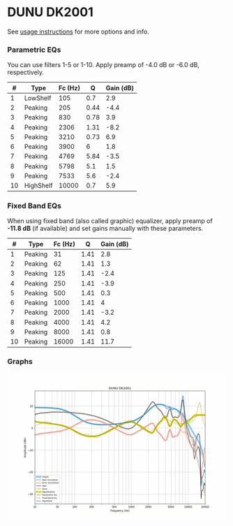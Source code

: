 # DUNU DK2001
See [usage instructions](https://github.com/jaakkopasanen/AutoEq#usage) for more options and info.

### Parametric EQs
You can use filters 1-5 or 1-10. Apply preamp of -4.0 dB or -6.0 dB, respectively.

|   # | Type      |   Fc (Hz) |    Q |   Gain (dB) |
|-----|-----------|-----------|------|-------------|
|   1 | LowShelf  |       105 | 0.7  |         2.9 |
|   2 | Peaking   |       205 | 0.44 |        -4.4 |
|   3 | Peaking   |       830 | 0.78 |         3.9 |
|   4 | Peaking   |      2306 | 1.31 |        -8.2 |
|   5 | Peaking   |      3210 | 0.73 |         6.9 |
|   6 | Peaking   |      3900 | 6    |         1.8 |
|   7 | Peaking   |      4769 | 5.84 |        -3.5 |
|   8 | Peaking   |      5798 | 5.1  |         1.5 |
|   9 | Peaking   |      7533 | 5.6  |        -2.4 |
|  10 | HighShelf |     10000 | 0.7  |         5.9 |

### Fixed Band EQs
When using fixed band (also called graphic) equalizer, apply preamp of **-11.8 dB** (if available) and set gains manually with these parameters.

|   # | Type    |   Fc (Hz) |    Q |   Gain (dB) |
|-----|---------|-----------|------|-------------|
|   1 | Peaking |        31 | 1.41 |         2.8 |
|   2 | Peaking |        62 | 1.41 |         1.3 |
|   3 | Peaking |       125 | 1.41 |        -2.4 |
|   4 | Peaking |       250 | 1.41 |        -3.9 |
|   5 | Peaking |       500 | 1.41 |         0.3 |
|   6 | Peaking |      1000 | 1.41 |         4   |
|   7 | Peaking |      2000 | 1.41 |        -3.2 |
|   8 | Peaking |      4000 | 1.41 |         4.2 |
|   9 | Peaking |      8000 | 1.41 |         0.8 |
|  10 | Peaking |     16000 | 1.41 |        11.7 |

### Graphs
![](./DUNU%20DK2001.png)
